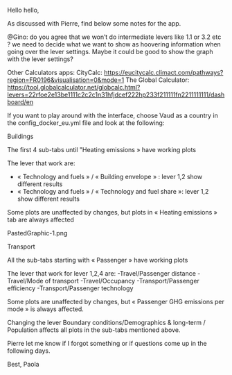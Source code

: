 Hello hello,

As discussed with Pierre, find below some notes for the app.

@Gino:
do you agree that we won’t do intermediate levers like 1.1 or 3.2 etc ?
we need to decide what we want to show as hoovering information when going over the lever settings. Maybe it could be good to show the graph with the lever settings?

Other Calculators apps:
CityCalc: https://eucitycalc.climact.com/pathways?region=FR0196&visualisation=0&mode=1
The Global Calculator: https://tool.globalcalculator.net/globcalc.html?levers=22rfoe2e13be1111c2c2c1n31hfjdcef222hp233f211111fn2211111111/dashboard/en

If you want to play around with the interface, choose Vaud as a country in the config_docker_eu.yml file and look at the following:

Buildings

The first 4 sub-tabs until "Heating emissions » have working plots

The lever that work are:

- « Technology and fuels » / « Building envelope » : lever 1,2 show different results
- « Technology and fuels » / « Technology and fuel share »: lever 1,2 show different results

Some plots are unaffected by changes, but plots in « Heating emissions » tab are always affected

PastedGraphic-1.png

Transport

All the sub-tabs starting with « Passenger » have working plots

The lever that work for lever 1,2,4 are:
-Travel/Passenger distance
-Travel/Mode of transport
-Travel/Occupancy
-Transport/Passenger efficiency
-Transport/Passenger technology

Some plots are unaffected by changes, but « Passenger GHG emissions per mode » is always affected.

Changing the lever Boundary conditions/Demographics & long-term / Population affects all plots in the sub-tabs mentioned above.

Pierre let me know if I forgot something or if questions come up in the following days.

Best,
Paola
